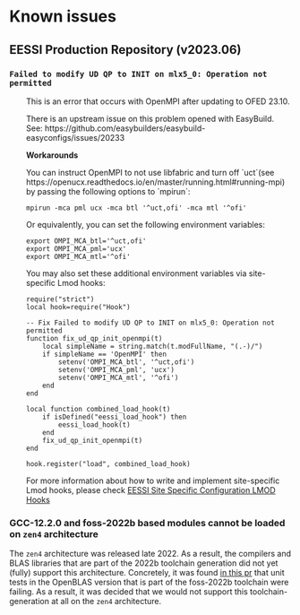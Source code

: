 # Known issues

## EESSI Production Repository (v2023.06)

### `Failed to modify UD QP to INIT on mlx5_0: Operation not permitted`
<div style="padding-left: 30px;">

<p>This is an error that occurs with OpenMPI after updating to OFED 23.10.</p>

<p>There is an upstream issue on this problem opened with EasyBuild.
See: https://github.com/easybuilders/easybuild-easyconfigs/issues/20233</p>

<b>Workarounds</b>

<p>You can instruct OpenMPI to not use libfabric and turn off `uct`(see https://openucx.readthedocs.io/en/master/running.html#running-mpi) by passing the following options to `mpirun`:</p>

```
mpirun -mca pml ucx -mca btl '^uct,ofi' -mca mtl '^ofi'
```

Or equivalently, you can set the following environment variables:

```
export OMPI_MCA_btl='^uct,ofi'
export OMPI_MCA_pml='ucx'
export OMPI_MCA_mtl='^ofi'
```

You may also set these additional environment variables via site-specific Lmod hooks:
```
require("strict")
local hook=require("Hook")

-- Fix Failed to modify UD QP to INIT on mlx5_0: Operation not permitted
function fix_ud_qp_init_openmpi(t)
    local simpleName = string.match(t.modFullName, "(.-)/")
    if simpleName == 'OpenMPI' then
        setenv('OMPI_MCA_btl', '^uct,ofi')
        setenv('OMPI_MCA_pml', 'ucx')
        setenv('OMPI_MCA_mtl', '^ofi')
    end
end

local function combined_load_hook(t)
    if isDefined("eessi_load_hook") then
        eessi_load_hook(t)
    end
    fix_ud_qp_init_openmpi(t)
end

hook.register("load", combined_load_hook)
```
 For more information about how to write and implement site-specific Lmod hooks, please check  [EESSI Site Specific Configuration LMOD Hooks](../site_specific_config/lmod_hooks.md)
</div>

### GCC-12.2.0 and foss-2022b based modules cannot be loaded on `zen4` architecture

The `zen4` architecture was released late 2022. As a result, the compilers and BLAS libraries that are part of the 2022b toolchain generation did not yet (fully) support this architecture. Concretely, it was found [in this pr](https://github.com/EESSI/software-layer/pull/567) that unit tests in the OpenBLAS version that is part of the foss-2022b toolchain were failing. As a result, it was decided that we would not support this toolchain-generation at all on the `zen4` architecture.
